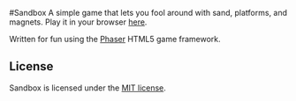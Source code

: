 #Sandbox
A simple game that lets you fool around with sand, platforms, and magnets. Play it in your browser [here](http://pkorth.github.io/sandbox).

Written for fun using the [Phaser](http://phaser.io/) HTML5 game framework.

## License
Sandbox is licensed under the [MIT license](https://github.com/pkorth/sandbox/blob/master/LICENSE).
